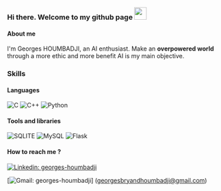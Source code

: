 <!-- ### Hi there. Welcome to my github page <img src="https://media.giphy.com/media/hvRJCLFzcasrR4ia7z/giphy.gif" width="29px">

**GeorgesML/GeorgesML** is a ✨ _special_ ✨ repository because its `README.md` (this file) appears on your GitHub profile.

-->

### Hi there. Welcome to my github page <img src="https://media.giphy.com/media/hvRJCLFzcasrR4ia7z/giphy.gif" width="29px">

#### About me
I'm Georges HOUMBADJI, an AI enthusiast. Make an **overpowered world** through a more ethic and more benefit AI is my main objective.

### Skills
#### Languages
![C](	https://img.shields.io/badge/C-00599C?style=for-the-badge&logo=c&logoColor=white)
![C++](https://img.shields.io/badge/C%2B%2B-00599C?style=for-the-badge&logo=c%2B%2B&logoColor=white)
![Python](https://img.shields.io/badge/Python-3776AB?style=for-the-badge&logo=python&logoColor=white)

#### Tools and libraries
![SQLITE](https://img.shields.io/badge/SQLite-07405E?style=for-the-badge&logo=sqlite&logoColor=white)
![MySQL](https://img.shields.io/badge/MySQL-00000F?style=for-the-badge&logo=mysql&logoColor=white)
![Flask](https://img.shields.io/badge/Flask-000000?style=for-the-badge&logo=flask&logoColor=white)

#### How to reach me ?
[![Linkedin: georges-houmbadji](https://img.shields.io/badge/LinkedIn-0077B5?style=for-the-badge&logo=linkedin&logoColor=white)](https://www.linkedin.com/in/georges-houmbadji-a526b41a0/)

[![Gmail: georges-houmbadji](https://img.shields.io/badge/Gmail-D14836?style=for-the-badge&logo=gmail&logoColor=white)]
(georgesbryandhoumbadji@gmail.com)
